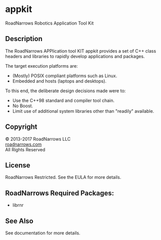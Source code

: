 # appkit
RoadNarrows Robotics Application Tool Kit

## Description
The RoadNarrows APPlication tool KIT appkit provides a set of C++ class headers
and libraries to rapidly develop applications and packages.

The target execution platforms are:
* (Mostly) POSIX compliant platforms such as Linux.
* Embedded and hosts (laptops and desktops).

To this end, the deliberate design decisions made were to:
* Use the C++98 standard and compiler tool chain.
* No Boost.
* Limit use of additional system libraries other than "readily" available.

## Copyright
&#169; 2013-2017 RoadNarrows LLC<br>
[roadnarrows.com](http://roadnarrows.com)<br>
All Rights Reserved

## License
RoadNarrows Restricted. See the EULA for more details.

## RoadNarrows Required Packages:
* librnr

## See Also
See documentation for more details.
